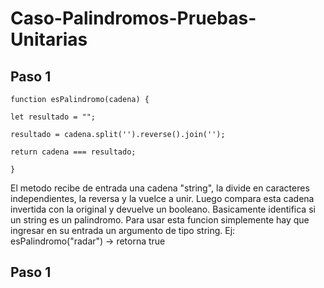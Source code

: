 # Caso-Palindromos-Pruebas-Unitarias

## **Paso 1**
```
function esPalindromo(cadena) {

let resultado = "";

resultado = cadena.split('').reverse().join('');

return cadena === resultado;

}
```
El metodo recibe de entrada una cadena "string", la divide en caracteres independientes, la reversa y la vuelce a unir. Luego compara esta cadena invertida con la original y devuelve un booleano. Basicamente identifica si un string es un palindromo.
Para usar esta funcion simplemente hay que ingresar en su entrada un argumento de tipo string. Ej: esPalindromo("radar") -> retorna true
## **Paso 1**

